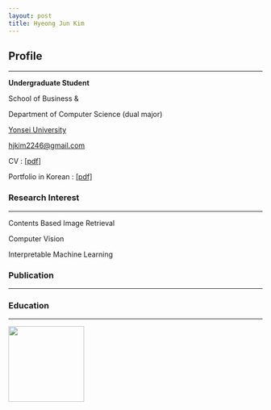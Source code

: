 ```yaml
---
layout: post
title: Hyeong Jun Kim
---
```


## Profile
---

**Undergraduate Student**

School of Business &

Department of Computer Science (dual major)

[Yonsei University](http://www.yonsei.ac.kr/en_sc/)

hjkim2246@gmail.com

CV : [[pdf]](http://218.237.184.111/)

Portfolio in Korean : [[pdf]](http://218.237.184.111/hyeongjun/HyeongJun_portfolio.pdf)

### Research Interest
---

Contents Based Image Retrieval

Computer Vision

Interpretable Machine Learning

### Publication
---

### Education
---
<img src="https://yeomko22.github.io/images/yonsei.png" width="150" height="150" style="float:left;"/>